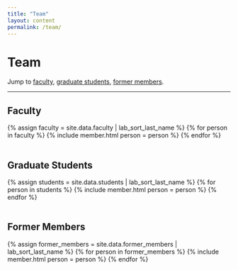 ```yaml
---
title: "Team"
layout: content
permalink: /team/
---
```


# Team

Jump to [faculty](#faculty), [graduate students](#graduate-students), [former members](#former-members).

---

## Faculty

<div class="container-fluid lab-no-space">
  <div class="card-columns">
    {% assign faculty = site.data.faculty | lab_sort_last_name %}
    {% for person in faculty %}
    {% include member.html person = person %}
    {% endfor %}
  </div>
</div>

<br>

## Graduate Students

<div class="container-fluid lab-no-space">
  <div class="card-columns">
    {% assign students = site.data.students | lab_sort_last_name %}
    {% for person in students %}
    {% include member.html person = person %}
    {% endfor %}
  </div>
</div>

<br>

## Former Members

<div class="container-fluid lab-no-space">
  <div class="card-columns">
    {% assign former_members = site.data.former_members | lab_sort_last_name %}
    {% for person in former_members %}
    {% include member.html person = person %}
    {% endfor %}
  </div>
</div>
